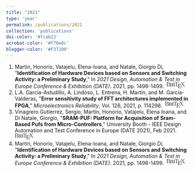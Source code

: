 ```yaml
---
title: "2021"
type: 'year'
permalink: /publications/2021
collection: 'publications'
doi-color: '#fcab22'
acrobat-color: '#f70e0c'
blogger-color: '#F37100'
---
```

1. Martin, Honorio, Vatajelu, Elena-Ioana, and Natale, Giorgio Di, "**Identification of Hardware Devices based on Sensors and Switching Activity: a Preliminary Study**," In *2021 Design, Automation & Test in Europe Conference & Exhibition (DATE)*. 2021, pp. 1496-1499. <a href='https://dx.doi.org/10.23919/DATE51398.2021.9474173' target='_blank'><i class='ai ai-fw ai-doi' style='color: {{ page.doi-color }}'></i></a> &nbsp;<a href='/publications/bibtex#9474173' target='_blank' class='btn btn--mcwbibtex'><img src='../images/BibTeX_logo-16px-high.png'/></a>
1. L.A. García-Astudillo, A. Lindoso, L. Entrena, H. Martín, and M. García-Valderas, "**Error sensitivity study of FFT architectures implemented in FPGA**," *Microelectronics Reliability*, Vol. 126, 2021, p. 114298. <a href='https://www.sciencedirect.com/science/article/pii/S002627142100264X' target='_blank'><i class='fas fa-fw fa-link'></i></a> <a href='https://doi.org/10.1016/j.microrel.2021.114298' target='_blank'><i class='ai ai-fw ai-doi' style='color: {{ page.doi-color }}'></i></a> &nbsp;<a href='/publications/bibtex#GARCIAASTUDILLO2021114298' target='_blank' class='btn btn--mcwbibtex'><img src='../images/BibTeX_logo-16px-high.png'/></a>
1. Vinagrero Gutierrez, Sergio, Martin, Honorio, Vatajelu, Elena Ioana, and Di Natale, Giorgio, "**SRAM-PUF: Platform for Acquisition of Sram-Based Pufs from Micro-Controllers**," University Booth - IEEE Design Automation and Test Conference in Europe (DATE 2021), Feb 2021. <a href='https://hal.science/hal-03370033' target='_blank'><i class='fas fa-fw fa-link'></i></a> &nbsp;<a href='/publications/bibtex#vinagrerogutierrez:hal-03370033' target='_blank' class='btn btn--mcwbibtex'><img src='../images/BibTeX_logo-16px-high.png'/></a>
1. Martin, Honorio, Vatajelu, Elena-Ioana, and Natale, Giorgio Di, "**Identification of Hardware Devices based on Sensors and Switching Activity: a Preliminary Study**," In *2021 Design, Automation & Test in Europe Conference & Exhibition (DATE)*. 2021, pp. 1496-1499. <a href='https://dx.doi.org/10.23919/DATE51398.2021.9474173' target='_blank'><i class='ai ai-fw ai-doi' style='color: {{ page.doi-color }}'></i></a> &nbsp;<a href='/publications/bibtex#9474173' target='_blank' class='btn btn--mcwbibtex'><img src='../images/BibTeX_logo-16px-high.png'/></a>

